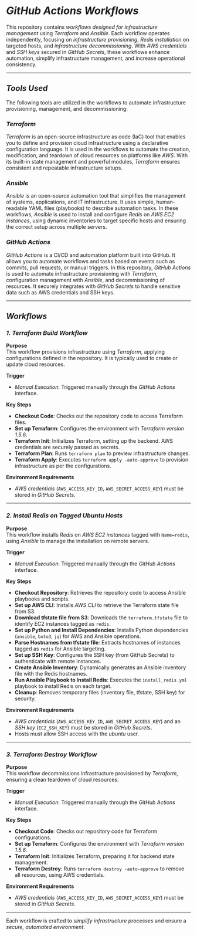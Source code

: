 # *GitHub Actions Workflows*

This repository contains *workflows designed for infrastructure management* using *Terraform* and *Ansible*. Each workflow operates independently, focusing on *infrastructure provisioning*, *Redis installation* on targeted hosts, and *infrastructure decommissioning*. With *AWS credentials* and *SSH keys* secured in *GitHub Secrets*, these workflows enhance automation, simplify infrastructure management, and increase operational consistency.

---

## *Tools Used*

The following tools are utilized in the workflows to automate infrastructure provisioning, management, and decommissioning:

### *Terraform*

*Terraform* is an open-source infrastructure as code (IaC) tool that enables you to define and provision cloud infrastructure using a declarative configuration language. It is used in the workflows to automate the creation, modification, and teardown of cloud resources on platforms like *AWS*. With its built-in state management and powerful modules, *Terraform* ensures consistent and repeatable infrastructure setups.

### *Ansible*

*Ansible* is an open-source automation tool that simplifies the management of systems, applications, and IT infrastructure. It uses simple, human-readable YAML files (playbooks) to describe automation tasks. In these workflows, *Ansible* is used to install and configure *Redis* on *AWS EC2 instances*, using dynamic inventories to target specific hosts and ensuring the correct setup across multiple servers.

### *GitHub Actions*

*GitHub Actions* is a CI/CD and automation platform built into GitHub. It allows you to automate workflows and tasks based on events such as commits, pull requests, or manual triggers. In this repository, *GitHub Actions* is used to automate infrastructure provisioning with *Terraform*, configuration management with *Ansible*, and decommissioning of resources. It securely integrates with *GitHub Secrets* to handle sensitive data such as AWS credentials and SSH keys.

---

## *Workflows*

### *1. Terraform Build Workflow*

**Purpose**  
This workflow provisions infrastructure using *Terraform*, applying configurations defined in the repository. It is typically used to create or update cloud resources.

**Trigger**  

- *Manual Execution*: Triggered manually through the *GitHub Actions* interface.

**Key Steps**  

- **Checkout Code**: Checks out the repository code to access Terraform files.
- **Set up Terraform**: Configures the environment with *Terraform version 1.5.6*.
- **Terraform Init**: Initializes Terraform, setting up the backend. AWS credentials are securely passed as secrets.
- **Terraform Plan**: Runs `terraform plan` to preview infrastructure changes.
- **Terraform Apply**: Executes `terraform apply -auto-approve` to provision infrastructure as per the configurations.

**Environment Requirements**  

- *AWS credentials* (`AWS_ACCESS_KEY_ID`, `AWS_SECRET_ACCESS_KEY`) must be stored in *GitHub Secrets*.

---

### *2. Install Redis on Tagged Ubuntu Hosts*

**Purpose**  
This workflow installs *Redis* on *AWS EC2 instances* tagged with `Name=redis`, using *Ansible* to manage the installation on remote servers.

**Trigger**  

- *Manual Execution*: Triggered manually through the *GitHub Actions* interface.

**Key Steps**  

- **Checkout Repository**: Retrieves the repository code to access Ansible playbooks and scripts.
- **Set up AWS CLI**: Installs *AWS CLI* to retrieve the Terraform state file from S3.
- **Download tfstate file from S3**: Downloads the `terraform.tfstate` file to identify EC2 instances tagged as `redis`.
- **Set up Python and Install Dependencies**: Installs Python dependencies (`ansible`, `boto3`, `jq`) for AWS and Ansible operations.
- **Parse Hostnames from tfstate file**: Extracts hostnames of instances tagged as `redis` for Ansible targeting.
- **Set up SSH Key**: Configures the SSH key (from GitHub Secrets) to authenticate with remote instances.
- **Create Ansible Inventory**: Dynamically generates an Ansible inventory file with the Redis hostnames.
- **Run Ansible Playbook to Install Redis**: Executes the `install_redis.yml` playbook to install Redis on each target.
- **Cleanup**: Removes temporary files (inventory file, tfstate, SSH key) for security.

**Environment Requirements**  

- *AWS credentials* (`AWS_ACCESS_KEY_ID`, `AWS_SECRET_ACCESS_KEY`) and an *SSH key* (`EC2_SSH_KEY`) must be stored in *GitHub Secrets*.
- Hosts must allow SSH access with the *ubuntu* user.

---

### *3. Terraform Destroy Workflow*

**Purpose**  
This workflow decommissions infrastructure provisioned by *Terraform*, ensuring a clean teardown of cloud resources.

**Trigger**  

- *Manual Execution*: Triggered manually through the *GitHub Actions* interface.

**Key Steps**  

- **Checkout Code**: Checks out repository code for Terraform configurations.
- **Set up Terraform**: Configures the environment with *Terraform version 1.5.6*.
- **Terraform Init**: Initializes Terraform, preparing it for backend state management.
- **Terraform Destroy**: Runs `terraform destroy -auto-approve` to remove all resources, using AWS credentials.

**Environment Requirements**  

- *AWS credentials* (`AWS_ACCESS_KEY_ID`, `AWS_SECRET_ACCESS_KEY`) must be stored in *GitHub Secrets*.

---

Each workflow is crafted to *simplify infrastructure processes* and ensure a *secure, automated environment*.

